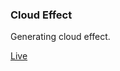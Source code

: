 ### Cloud Effect

Generating cloud effect.

[Live](https://rawgit.com/PratikSavla/p5js-webapps/master/clouds/index.html)
